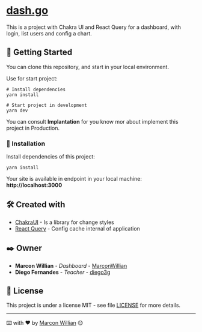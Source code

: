 # [dash.go](https://dashgo.ignite.marconwillian.dev/)

This is a project with Chakra UI and React Query for a dashboard, with login, list users and config a chart.

## 🚀 Getting Started

You can clone this repository, and start in your local environment.

Use for start project:

```
# Install dependencies
yarn install

# Start project in development 
yarn dev
```

You can consult **Implantation** for you know mor about implement this project in Production.

### 🔧 Installation

Install dependencies of this project:

```
yarn install
```

Your site is available in endpoint in your local machine: **http://localhost:3000**


## 🛠️ Created with


* [ChakraUI](https://chakra-ui.com/docs/getting-started/) - Is a library for change styles
* [React Query](https://react-query.tanstack.com/) - Config cache internal of application
<!-- 
## 🖇️ Colaborando

Por favor, leia o [COLABORACAO.md](https://gist.github.com/usuario/linkParaInfoSobreContribuicoes) para obter detalhes sobre o nosso código de conduta e o processo para nos enviar pedidos de solicitação. -->
<!-- 
## 📌 Versão

Nós usamos [SemVer](http://semver.org/) para controle de versão. Para as versões disponíveis, observe as [tags neste repositório](https://github.com/suas/tags/do/projeto).  -->

## ✒️ Owner

* **Marcon Willian** - *Dashboard* - [MarconWillian](https://github.com/MarconWillian)
* **Diego Fernandes** - *Teacher* - [diego3g](https://github.com/diego3g)

## 📄 License

This project is under a license MIT - see file [LICENSE](/license) for more details.

---
⌨️ with ❤️ by [Marcon Willian](https://github.com/MarconWillian) 😊
